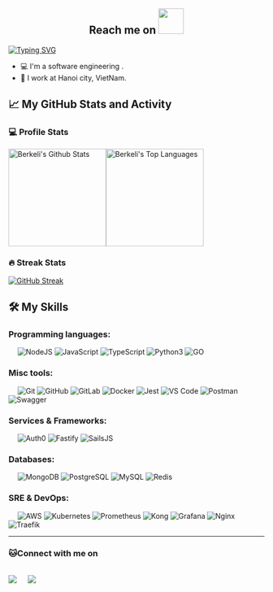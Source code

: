 <h2 align="center">Reach me on <img src="https://media.giphy.com/media/v1.Y2lkPTc5MGI3NjExbjZ4bDB5d3JmanBnOXFrNTZxbjQxbmh0cDB4Ym9saWh4amw4bXE4ZyZlcD12MV9pbnRlcm5hbF9naWZfYnlfaWQmY3Q9cw/H7YFD7A5aOisYZPQ1f/giphy.gif" width="50"></h2>

[![Typing SVG](https://readme-typing-svg.herokuapp.com?font=Architects+Daughter&color=7AF79A&size=30&lines=Hi,+I'm+Long!👋;I'm+a+Backend+Developer...;And+I'm+a+proud+VietNamese+🇻🇳+🇻🇳+🇻🇳)](https://git.io/typing-svg)

- 💻 I'm a software engineering . 
- 🏡 I work at Hanoi city, VietNam.

## 📈 My GitHub Stats and Activity

### 💻 Profile Stats

<img alt="Berkeli's Github Stats" src="https://github-readme-stats.vercel.app/api/?username=oNddleo&show_icons=true&include_all_commits=true&count_private=true&theme=react&hide_border=true&bg_color=1F222E&title_color=F85D7F&icon_color=F8D866" height="192px"/><img alt="Berkeli's Top Languages" src="https://github-readme-stats.vercel.app/api/top-langs/?username=oNddleo&langs_count=8&layout=compact&theme=react&hide_border=true&bg_color=1F222E&title_color=F85D7F&icon_color=F8D866" height="192px"/>

### 🔥 Streak Stats
[![GitHub Streak](https://github-readme-streak-stats.herokuapp.com/?user=oNddleo&theme=tokyonight)](https://git.io/streak-stats)

## 🛠️ My Skills
### Programming languages:

&emsp;
![NodeJS](https://img.shields.io/badge/-Nodejs-black?style=flat-square?&logo=Node.js)
![JavaScript](https://img.shields.io/badge/-JavaScript-000?&logo=JavaScript)
![TypeScript](https://img.shields.io/badge/-TypeScript-000?&logo=TypeScript&logoColor=007ACC)
![Python3](https://img.shields.io/badge/-Python3-000?&logo=python)
![GO](https://img.shields.io/badge/-GO-000?&logo=Go)

### Misc tools:
&emsp;
![Git](https://img.shields.io/badge/-Git-000?&logo=Git)
![GitHub](https://img.shields.io/badge/-GitHub-000?&logo=GitHub)
![GitLab](https://img.shields.io/badge/-GitLab-000?&logo=GitLab)
![Docker](https://img.shields.io/badge/-Docker-000?&logo=Docker)
![Jest](https://img.shields.io/badge/-Jest-000?&logo=Jest)
![VS Code](https://img.shields.io/badge/-VS%20Code-000?&logo=Visual-Studio-Code)
![Postman](https://img.shields.io/badge/-Postman-000?&logo=Postman)
![Swagger](https://img.shields.io/badge/-Swagger-000?&logo=Swagger)

### Services & Frameworks: 
&emsp;
![Auth0](https://img.shields.io/badge/-Auth0-000?&logo=Auth0)
![Fastify](https://img.shields.io/badge/-Fastify-000?&logo=fastify)
![SailsJS](https://img.shields.io/badge/-SailsJS-000?&logo=sailsjs)


### Databases:
&emsp;
![MongoDB](https://img.shields.io/badge/-MongoDB-000?&logo=MongoDB)
![PostgreSQL](https://img.shields.io/badge/-PostgreSQL-000?&logo=PostgreSQL)
![MySQL](https://img.shields.io/badge/-MySQL-000?&logo=MySQL)
![Redis](https://img.shields.io/badge/-Redis-000?&logo=Redis)

### SRE & DevOps:
&emsp;
![AWS](https://img.shields.io/badge/-AWS-000?&logo=Amazon-AWS)
![Kubernetes](https://img.shields.io/badge/-Kubernetes-000?&logo=Kubernetes)
![Prometheus](https://img.shields.io/badge/-Prometheus-000?&logo=Prometheus)
![Kong](https://img.shields.io/badge/-Kong-000?&logo=Kong)
![Grafana](https://img.shields.io/badge/-Grafana-000?&logo=Grafana)
![Nginx](https://img.shields.io/badge/-Nginx-000?&logo=Nginx)
![Traefik](https://img.shields.io/badge/-Traefik-000?&logo=traefikproxy)

----
### 🐱Connect with me on
<p>
<br>	
<a target="_blank" href="[https://www.linkedin.com/in/ahmadshaikhk/](https://www.linkedin.com/in/longnd1/)"><img src="https://img.shields.io/badge/-LinkedIn-0077B5?style=flat-square&logo=Linkedin&logoColor=white"></img></a>
&emsp;
<a target="_blank" href="mailto:nguyenduclong12a2nd@gmail.com"
><img src="https://img.shields.io/badge/-Gmail-D14836?style=flat-square&logo=Gmail&logoColor=white"></img></a>
